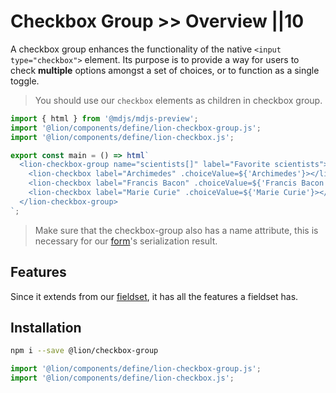 # Checkbox Group >> Overview ||10

A checkbox group enhances the functionality of the native `<input type="checkbox">` element.
Its purpose is to provide a way for users to check **multiple** options amongst a set of choices, or to function as a single toggle.

> You should use our `checkbox` elements as children in checkbox group.

```js script
import { html } from '@mdjs/mdjs-preview';
import '@lion/components/define/lion-checkbox-group.js';
import '@lion/components/define/lion-checkbox.js';
```

```js preview-story
export const main = () => html`
  <lion-checkbox-group name="scientists[]" label="Favorite scientists">
    <lion-checkbox label="Archimedes" .choiceValue=${'Archimedes'}></lion-checkbox>
    <lion-checkbox label="Francis Bacon" .choiceValue=${'Francis Bacon'}></lion-checkbox>
    <lion-checkbox label="Marie Curie" .choiceValue=${'Marie Curie'}></lion-checkbox>
  </lion-checkbox-group>
`;
```

> Make sure that the checkbox-group also has a name attribute, this is necessary for our [form](../form/overview.md)'s serialization result.

## Features

Since it extends from our [fieldset](../fieldset/overview.md),
it has all the features a fieldset has.

## Installation

```bash
npm i --save @lion/checkbox-group
```

```js
import '@lion/components/define/lion-checkbox-group.js';
import '@lion/components/define/lion-checkbox.js';
```
